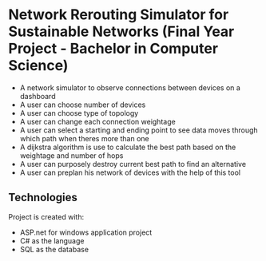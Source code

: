 # Network Rerouting Simulator for Sustainable Networks (Final Year Project - Bachelor in Computer Science)

* A network simulator to observe connections between devices on a dashboard
* A user can choose number of devices
* A user can choose type of topology
* A user can change each connection weightage
* A user can select a starting and ending point to see data moves through which path when theres more than one
* A dijkstra algorithm is use to calculate the best path based on the weightage and number of hops
* A user can purposely destroy current best path to find an alternative
* A user can preplan his network of devices with the help of this tool

## Technologies
Project is created with:
* ASP.net for windows application project
* C# as the language
* SQL as the database
